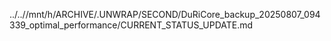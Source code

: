 ../..//mnt/h/ARCHIVE/.UNWRAP/SECOND/DuRiCore_backup_20250807_094339_optimal_performance/CURRENT_STATUS_UPDATE.md